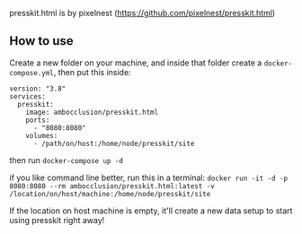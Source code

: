presskit.html is by pixelnest (https://github.com/pixelnest/presskit.html)

## How to use
Create a new folder on your machine, and inside that folder create a `docker-compose.yml`, then put this inside:


```
version: "3.8"
services: 
  presskit: 
    image: ambocclusion/presskit.html 
    ports: 
      - "8080:8080" 
    volumes: 
      - /path/on/host:/home/node/presskit/site 
```

then run `docker-compose up -d`

if you like command line better, run this in a terminal: `docker run -it -d -p 8080:8080 --rm ambocclusion/presskit.html:latest -v /location/on/host/machine:/home/node/presskit/site`

If the location on host machine is empty, it'll create a new data setup to start using presskit right away!